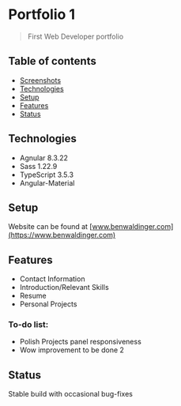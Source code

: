 # Portfolio 1
> First Web Developer portfolio

## Table of contents
* [Screenshots](#screenshots)
* [Technologies](#technologies)
* [Setup](#setup)
* [Features](#features)
* [Status](#status)


## Technologies
* Agnular 8.3.22
* Sass 1.22.9
* TypeScript 3.5.3
* Angular-Material

## Setup
Website can be found at [www.benwaldinger.com](https://www.benwaldinger.com)


## Features
* Contact Information
* Introduction/Relevant Skills
* Resume
* Personal Projects

### To-do list:
* Polish Projects panel responsiveness
* Wow improvement to be done 2

## Status
Stable build with occasional bug-fixes
